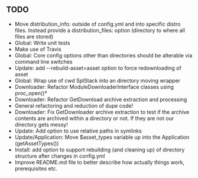 TODO
----

- Move distribution_info: outside of config.yml and into specific distro files. Instead provide a distribution_files: option (directory to where all files are stored)
- Global: Write unit tests
- Make use of Travis
- Global: Core config options other than directories should be alterable via command line switches
- Update: add --rebuild-asset=asset option to force redownloading of asset
- Global: Wrap use of cwd SplStack into an directory moving wrapper
- Downloader: Refactor ModuleDownloaderInterface classes using proc_open()*
- Downloader: Refactor GetDownload archive extraction and processing
- General refactoring and reduction of dupe code!
- Downloader: Fix GetDownloader archive extraction to test if the archive contents are archived within a directory or not.  If they are not our directory gets messy!
- Update: Add option to use relative paths in symlinks
- Update/Application: Move $asset_types variable up into the Application (getAssetTypes())
- Install: add option to support rebuilding (and cleaning up) of directory structure after changes in config.yml
- Improve README.md file to better describe how actually things work, prerequisites etc.